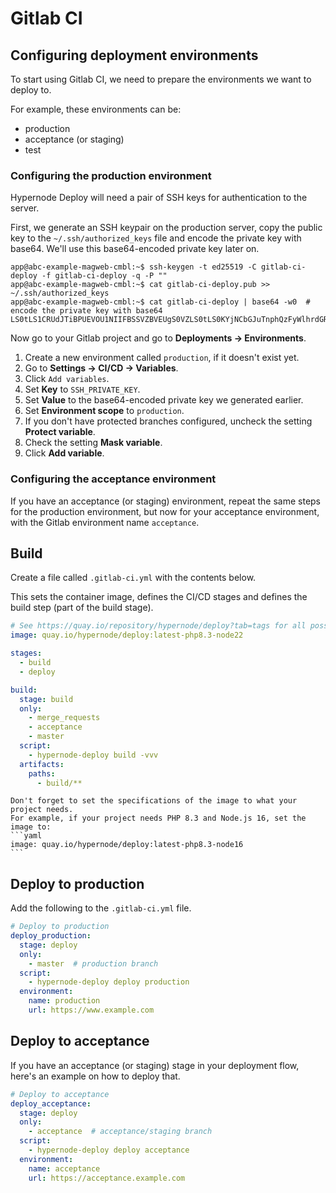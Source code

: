 # Gitlab CI

## Configuring deployment environments

To start using Gitlab CI, we need to prepare the environments we want to deploy to.

For example, these environments can be:

- production
- acceptance (or staging)
- test

### Configuring the production environment

Hypernode Deploy will need a pair of SSH keys for authentication to the server.

First, we generate an SSH keypair on the production server, copy the public key to the `~/.ssh/authorized_keys` file
and encode the private key with base64. We'll use this base64-encoded private key later on.

```console
app@abc-example-magweb-cmbl:~$ ssh-keygen -t ed25519 -C gitlab-ci-deploy -f gitlab-ci-deploy -q -P ""
app@abc-example-magweb-cmbl:~$ cat gitlab-ci-deploy.pub >> ~/.ssh/authorized_keys
app@abc-example-magweb-cmbl:~$ cat gitlab-ci-deploy | base64 -w0  # encode the private key with base64
LS0tLS1CRUdJTiBPUEVOU1NIIFBSSVZBVEUgS0VZLS0tLS0KYjNCbGJuTnphQzFyWlhrdGRqRUFBQUFBQkc1dmJtV...
```

Now go to your Gitlab project and go to **Deployments -> Environments**.

1. Create a new environment called `production`, if it doesn't exist yet.
1. Go to **Settings -> CI/CD -> Variables**.
1. Click `Add variables`.
1. Set **Key** to `SSH_PRIVATE_KEY`.
1. Set **Value** to the base64-encoded private key we generated earlier.
1. Set **Environment scope** to `production`.
1. If you don't have protected branches configured, uncheck the setting **Protect variable**.
1. Check the setting **Mask variable**.
1. Click **Add variable**.

### Configuring the acceptance environment

If you have an acceptance (or staging) environment, repeat the same steps for the production environment, but now for
your acceptance environment, with the Gitlab environment name `acceptance`.

## Build

Create a file called `.gitlab-ci.yml` with the contents below.

This sets the container image, defines the CI/CD stages and defines the build step (part of the build stage).

```yaml
# See https://quay.io/repository/hypernode/deploy?tab=tags for all possible tags.
image: quay.io/hypernode/deploy:latest-php8.3-node22

stages:
  - build
  - deploy

build:
  stage: build
  only:
    - merge_requests
    - acceptance
    - master
  script:
    - hypernode-deploy build -vvv
  artifacts:
    paths:
      - build/**
```

````{note}
Don't forget to set the specifications of the image to what your project needs.
For example, if your project needs PHP 8.3 and Node.js 16, set the image to:
```yaml
image: quay.io/hypernode/deploy:latest-php8.3-node16
```
````

## Deploy to production

Add the following to the `.gitlab-ci.yml` file.

```yaml
# Deploy to production
deploy_production:
  stage: deploy
  only:
    - master  # production branch
  script:
    - hypernode-deploy deploy production
  environment:
    name: production
    url: https://www.example.com
```

## Deploy to acceptance

If you have an acceptance (or staging) stage in your deployment flow, here's an example on how to deploy that.

```yaml
# Deploy to acceptance
deploy_acceptance:
  stage: deploy
  only:
    - acceptance  # acceptance/staging branch
  script:
    - hypernode-deploy deploy acceptance
  environment:
    name: acceptance
    url: https://acceptance.example.com
```
